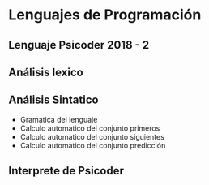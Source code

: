 # Lenguajes de Programación
## Lenguaje Psicoder 2018 - 2

## Análisis lexico 
## Análisis Sintatico 
- Gramatica del lenguaje
- Calculo automatico del conjunto primeros
- Calculo automatico del conjunto siguientes
- Calculo automatico del conjunto predicción
## Interprete de Psicoder 
